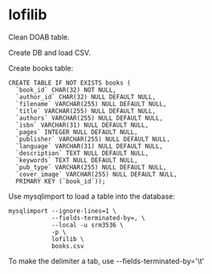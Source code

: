 # lofilib

Clean DOAB table.



Create DB and load CSV.

Create books table:

```
CREATE TABLE IF NOT EXISTS books (
  `book_id` CHAR(32) NOT NULL,
  `author_id` CHAR(32) NULL DEFAULT NULL,
  `filename` VARCHAR(255) NULL DEFAULT NULL,
  `title` VARCHAR(255) NULL DEFAULT NULL,
  `authors` VARCHAR(255) NULL DEFAULT NULL,
  `isbn` VARCHAR(31) NULL DEFAULT NULL,
  `pages` INTEGER NULL DEFAULT NULL,
  `publisher` VARCHAR(255) NULL DEFAULT NULL,
  `language` VARCHAR(31) NULL DEFAULT NULL,
  `description` TEXT NULL DEFAULT NULL,
  `keywords` TEXT NULL DEFAULT NULL,
  `pub_type` VARCHAR(255) NULL DEFAULT NULL,
  `cover_image` VARCHAR(255) NULL DEFAULT NULL,
  PRIMARY KEY (`book_id`));
```


Use mysqlimport to load a table into the database:

```
mysqlimport --ignore-lines=1 \
            --fields-terminated-by=, \
            --local -u srm3536 \
            -p \
            lofilib \
            books.csv
```


To make the delimiter a tab, use --fields-terminated-by='\t'


<!--

"I found it at http://chriseiffel.com/everything-linux/how-to-import-a-large-csv-file-to-mysql/"

https://stackoverflow.com/questions/3635166/how-to-import-csv-file-to-mysql-table
-->
